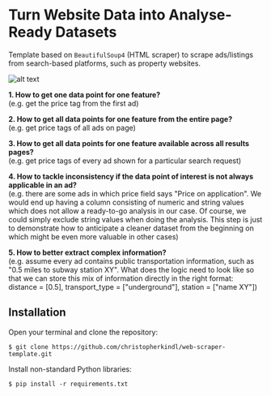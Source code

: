 # Turn Website Data into Analyse-Ready Datasets

Template based on `BeautifulSoup4` (HTML scraper) to scrape ads/listings from search-based platforms, such as property websites. 

![alt text](https://github.com/christopherkindl/web-scraper-template/blob/main/00_images/framework.png)

**1. How to get one data point for one feature?**  
(e.g. get the price tag from the first ad)

**2. How to get all data points for one feature from the entire page?**  
(e.g. get price tags of all ads on page)

**3. How to get all data points for one feature available across all results pages?**  
(e.g. get price tags of every ad shown for a particular search request)

**4. How to tackle inconsistency if the data point of interest is not always applicable in an ad?**  
(e.g. there are some ads in which price field says "Price on application". We would end up having a column consisting of numeric and string values which does not allow a ready-to-go analysis in our case. Of course, we could simply exclude string values when doing the analysis. This step is just to demonstrate how to anticipate a cleaner dataset from the beginning on which might be even more valuable in other cases)

**5. How to better extract complex information?**  
(e.g. assume every ad contains public transportation information, such as "0.5 miles to subway station XY". What does the logic need to look like so that we can store this mix of information directly in the right format: distance = [0.5], transport_type = ["underground"], station = ["name XY"])

## Installation

Open your terminal and clone the repository:

```Shell
$ git clone https://github.com/christopherkindl/web-scraper-template.git
```

Install non-standard Python libraries:

```Shell
$ pip install -r requirements.txt
```
